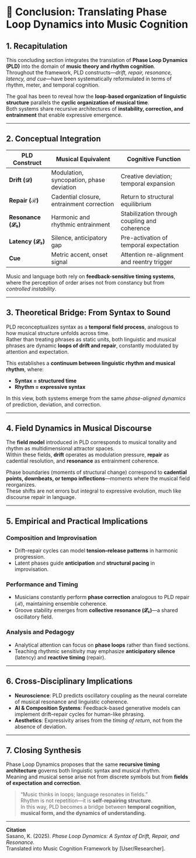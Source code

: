 # 🎼 Conclusion: Translating Phase Loop Dynamics into Music Cognition

## 1. Recapitulation

This concluding section integrates the translation of **Phase Loop Dynamics (PLD)** into the domain of **music theory and rhythm cognition**.  
Throughout the framework, PLD constructs—*drift, repair, resonance, latency, and cue*—have been systematically reformulated in terms of rhythm, meter, and temporal cognition.

The goal has been to reveal how the **loop-based organization of linguistic structure** parallels the **cyclic organization of musical time**.  
Both systems share recursive architectures of **instability, correction, and entrainment** that enable expressive emergence.

---

## 2. Conceptual Integration

| PLD Construct | Musical Equivalent | Cognitive Function |
|----------------|--------------------|--------------------|
| **Drift (𝒟)** | Modulation, syncopation, phase deviation | Creative deviation; temporal expansion |
| **Repair (ℛ)** | Cadential closure, entrainment correction | Return to structural equilibrium |
| **Resonance (𝓛₅)** | Harmonic and rhythmic entrainment | Stabilization through coupling and coherence |
| **Latency (𝓛₃)** | Silence, anticipatory gap | Pre-activation of temporal expectation |
| **Cue** | Metric accent, onset signal | Attention re-alignment and reentry trigger |

Music and language both rely on **feedback-sensitive timing systems**, where the perception of order arises not from constancy but from *controlled instability*.

---

## 3. Theoretical Bridge: From Syntax to Sound

PLD reconceptualizes syntax as a **temporal field process**, analogous to how musical structure unfolds across time.  
Rather than treating phrases as static units, both linguistic and musical phrases are dynamic **loops of drift and repair**, constantly modulated by attention and expectation.

This establishes a **continuum between linguistic rhythm and musical rhythm**, where:  
- **Syntax = structured time**  
- **Rhythm = expressive syntax**

In this view, both systems emerge from the same *phase-aligned dynamics* of prediction, deviation, and correction.

---

## 4. Field Dynamics in Musical Discourse

The **field model** introduced in PLD corresponds to musical tonality and rhythm as multidimensional attractor spaces.  
Within these fields, **drift** operates as modulation pressure, **repair** as cadential resolution, and **resonance** as entrainment coherence.

Phase boundaries (moments of structural change) correspond to **cadential points, downbeats, or tempo inflections**—moments where the musical field reorganizes.  
These shifts are not errors but integral to expressive evolution, much like discourse repair in language.

---

## 5. Empirical and Practical Implications

### Composition and Improvisation
- Drift–repair cycles can model **tension–release patterns** in harmonic progression.  
- Latent phases guide **anticipation** and **structural pacing** in improvisation.

### Performance and Timing
- Musicians constantly perform **phase correction** analogous to PLD repair (ℛ), maintaining ensemble coherence.  
- Groove stability emerges from **collective resonance (𝓛₅)**—a shared oscillatory field.

### Analysis and Pedagogy
- Analytical attention can focus on **phase loops** rather than fixed sections.  
- Teaching rhythmic sensitivity may emphasize **anticipatory silence** (latency) and **reactive timing** (repair).

---

## 6. Cross-Disciplinary Implications

- **Neuroscience**: PLD predicts oscillatory coupling as the neural correlate of musical resonance and linguistic coherence.  
- **AI & Composition Systems**: Feedback-based generative models can implement drift–repair cycles for human-like phrasing.  
- **Aesthetics**: Expressivity arises from the *timing of return*, not from the absence of deviation.

---

## 7. Closing Synthesis

Phase Loop Dynamics proposes that the same **recursive timing architecture** governs both linguistic syntax and musical rhythm.  
Meaning and musical sense arise not from discrete symbols but from **fields of expectation and correction**.

> “Music thinks in loops; language resonates in fields.”  
> Rhythm is not repetition—it is **self-repairing structure**.  
> In this way, PLD becomes a bridge between **temporal cognition, musical form, and the dynamics of understanding.**

---

**Citation**  
Sasano, K. (2025). *Phase Loop Dynamics: A Syntax of Drift, Repair, and Resonance.*  
Translated into Music Cognition Framework by [User/Researcher].
